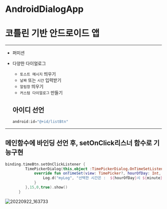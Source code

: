 # AndroidDialogApp


# 코틀린 기반 안드로이드 앱 

---

<u></u>

- 퍼미션
- 다양한 다이얼로그 
  -  `토스트 메시지` 띄우기 
  -  `날짜` 또는 `시간` 입력받기
  -  `알림창` 띄우기
  - `커스텀 다이얼로그` 만들기
  
  
  
  
  ## 아이디 선언
  ```kotlin
  android:id="@+id/listBtn"
  ```
  
  
  
----




## 메인함수에 바인딩 선언 후, setOnClick리스너 함수로 기능구현
  
  ```kotlin
  binding.timeBtn.setOnClickListener {
           TimePickerDialog(this,object :TimePickerDialog.OnTimeSetListener{
               override fun onTimeSet(view: TimePicker?, hourOfDay: Int, minute: Int) {
                   Log.d("myLog", "선택한 시간은 :  ${hourOfDay}시 ${minute} 분 ")
               }
           },15,0,true).show()
        }
```


![20220922_163733](https://user-images.githubusercontent.com/56811978/191686743-b864e447-1417-4c13-9a1d-b190466bd0b0.jpg)

